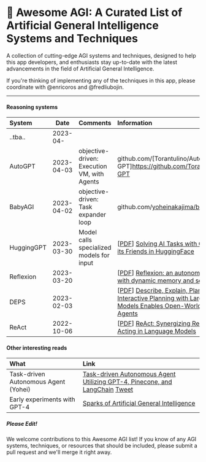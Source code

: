 # 🤖 Awesome AGI: A Curated List of Artificial General Intelligence Systems and Techniques

A collection of cutting-edge AGI systems and techniques, designed to help this app developers,
and enthusiasts stay up-to-date with the latest advancements in the field of Artificial General Intelligence.

If you're thinking of implementing any of the techniques in this app, please
coordinate with @enricoros and @fredliubojin.

---

#### Reasoning systems

| System     | Date       | Comments                                    | Information                                                                                                                                                                                            |
|:-----------|------------|---------------------------------------------|:-------------------------------------------------------------------------------------------------------------------------------------------------------------------------------------------------------|
| ..tba..    | 2023-04-   |                                             |                                                                                                                                                                                                        |
| AutoGPT    | 2023-04-03 | objective-driven: Execution VM, with Agents | github.com/[Torantulino/Auto-GPT]https://github.com/Torantulino/Auto-GPT                                                                                                                               |
| BabyAGI    | 2023-04-02 | objective-driven: Task expander loop        | github.com/[yoheinakajima/babyagi](https://github.com/yoheinakajima/babyagi)                                                                                                                           |
| HuggingGPT | 2023-03-30 | Model calls specialized models for input    | [[PDF](https://arxiv.org/pdf/2303.17580)] [Solving AI Tasks with ChatGPT and its Friends in HuggingFace](https://arxiv.org/abs/2303.17580)                                                             |
| Reflexion  | 2023-03-20 |                                             | [[PDF](https://arxiv.org/pdf/2303.11366)] [Reflexion: an autonomous agent with dynamic memory and self-reflection](https://arxiv.org/abs/2303.11366)                                                   |
| DEPS       | 2023-02-03 |                                             | [[PDF](https://arxiv.org/pdf/2302.01560)] [Describe, Explain, Plan and Select: Interactive Planning with Large Language Models Enables Open-World Multi-Task Agents](https://arxiv.org/abs/2302.01560) |
| ReAct      | 2022-10-06 |                                             | [[PDF](https://arxiv.org/pdf/2210.03629)] [ReAct: Synergizing Reasoning and Acting in Language Models](https://arxiv.org/abs/2210.03629)                                                               |

#### Other interesting reads

| What                                 | Link                                                                                                                                                                                                                                                                                                 |
|:-------------------------------------|:-----------------------------------------------------------------------------------------------------------------------------------------------------------------------------------------------------------------------------------------------------------------------------------------------------|
| Task-driven Autonomous Agent (Yohei) | [Task-driven Autonomous Agent Utilizing GPT-4, Pinecone, and LangChain](https://yoheinakajima.com/task-driven-autonomous-agent-utilizing-gpt-4-pinecone-and-langchain-for-diverse-applications/) [Tweet](https://twitter.com/yoheinakajima/status/1640934493489070080?t=TnCAUC_1ypEnxVKAARyIRQ&s=19) |
| Early experiments with GPT-4         | [Sparks of Artificial General Intelligence](https://arxiv.org/abs/2303.12712)                                                                                                                                                                                                                        |

##### Please Edit!

We welcome contributions to this Awesome AGI list! If you know of any AGI systems, techniques, or resources
that should be included, please submit a pull request and we'll merge it right away.
